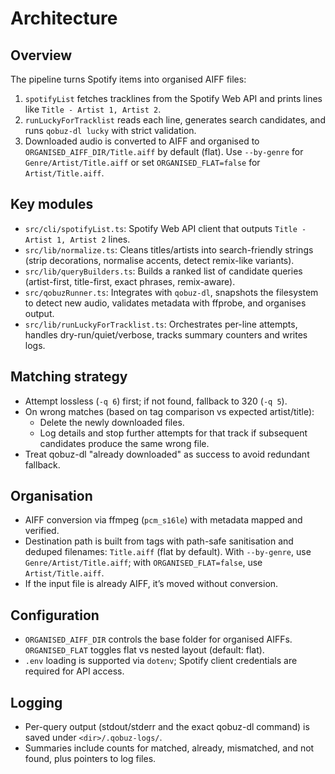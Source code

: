 # Architecture

## Overview

The pipeline turns Spotify items into organised AIFF files:

1. `spotifyList` fetches tracklines from the Spotify Web API and prints lines like `Title - Artist 1, Artist 2`.
2. `runLuckyForTracklist` reads each line, generates search candidates, and runs `qobuz-dl lucky` with strict validation.
3. Downloaded audio is converted to AIFF and organised to `ORGANISED_AIFF_DIR/Title.aiff` by default (flat). Use `--by-genre` for `Genre/Artist/Title.aiff` or set `ORGANISED_FLAT=false` for `Artist/Title.aiff`.

## Key modules

- `src/cli/spotifyList.ts`: Spotify Web API client that outputs `Title - Artist 1, Artist 2` lines.
- `src/lib/normalize.ts`: Cleans titles/artists into search-friendly strings (strip decorations, normalise accents, detect remix-like variants).
- `src/lib/queryBuilders.ts`: Builds a ranked list of candidate queries (artist-first, title-first, exact phrases, remix-aware).
- `src/qobuzRunner.ts`: Integrates with `qobuz-dl`, snapshots the filesystem to detect new audio, validates metadata with ffprobe, and organises output.
- `src/lib/runLuckyForTracklist.ts`: Orchestrates per-line attempts, handles dry-run/quiet/verbose, tracks summary counters and writes logs.

## Matching strategy

- Attempt lossless (`-q 6`) first; if not found, fallback to 320 (`-q 5`).
- On wrong matches (based on tag comparison vs expected artist/title):
  - Delete the newly downloaded files.
  - Log details and stop further attempts for that track if subsequent candidates produce the same wrong file.
- Treat qobuz-dl "already downloaded" as success to avoid redundant fallback.

## Organisation

- AIFF conversion via ffmpeg (`pcm_s16le`) with metadata mapped and verified.
- Destination path is built from tags with path-safe sanitisation and deduped filenames: `Title.aiff` (flat by default). With `--by-genre`, use `Genre/Artist/Title.aiff`; with `ORGANISED_FLAT=false`, use `Artist/Title.aiff`.
- If the input file is already AIFF, it’s moved without conversion.

## Configuration

- `ORGANISED_AIFF_DIR` controls the base folder for organised AIFFs. `ORGANISED_FLAT` toggles flat vs nested layout (default: flat).
- `.env` loading is supported via `dotenv`; Spotify client credentials are required for API access.

## Logging

- Per-query output (stdout/stderr and the exact qobuz-dl command) is saved under `<dir>/.qobuz-logs/`.
- Summaries include counts for matched, already, mismatched, and not found, plus pointers to log files.
